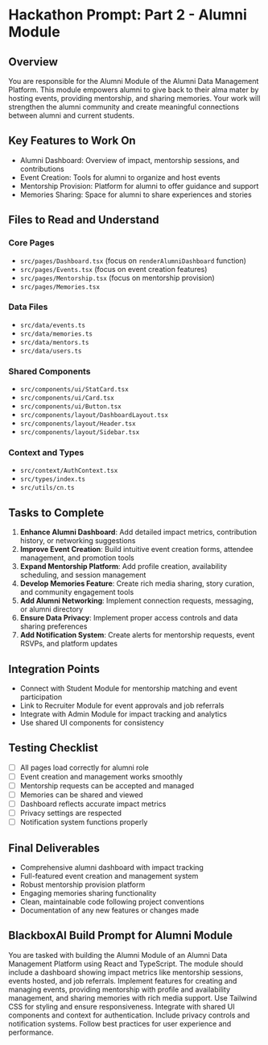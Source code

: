 # Hackathon Prompt: Part 2 - Alumni Module

## Overview
You are responsible for the Alumni Module of the Alumni Data Management Platform. This module empowers alumni to give back to their alma mater by hosting events, providing mentorship, and sharing memories. Your work will strengthen the alumni community and create meaningful connections between alumni and current students.

## Key Features to Work On
- Alumni Dashboard: Overview of impact, mentorship sessions, and contributions
- Event Creation: Tools for alumni to organize and host events
- Mentorship Provision: Platform for alumni to offer guidance and support
- Memories Sharing: Space for alumni to share experiences and stories

## Files to Read and Understand
### Core Pages
- `src/pages/Dashboard.tsx` (focus on `renderAlumniDashboard` function)
- `src/pages/Events.tsx` (focus on event creation features)
- `src/pages/Mentorship.tsx` (focus on mentorship provision)
- `src/pages/Memories.tsx`

### Data Files
- `src/data/events.ts`
- `src/data/memories.ts`
- `src/data/mentors.ts`
- `src/data/users.ts`

### Shared Components
- `src/components/ui/StatCard.tsx`
- `src/components/ui/Card.tsx`
- `src/components/ui/Button.tsx`
- `src/components/layout/DashboardLayout.tsx`
- `src/components/layout/Header.tsx`
- `src/components/layout/Sidebar.tsx`

### Context and Types
- `src/context/AuthContext.tsx`
- `src/types/index.ts`
- `src/utils/cn.ts`

## Tasks to Complete
1. **Enhance Alumni Dashboard**: Add detailed impact metrics, contribution history, or networking suggestions
2. **Improve Event Creation**: Build intuitive event creation forms, attendee management, and promotion tools
3. **Expand Mentorship Platform**: Add profile creation, availability scheduling, and session management
4. **Develop Memories Feature**: Create rich media sharing, story curation, and community engagement tools
5. **Add Alumni Networking**: Implement connection requests, messaging, or alumni directory
6. **Ensure Data Privacy**: Implement proper access controls and data sharing preferences
7. **Add Notification System**: Create alerts for mentorship requests, event RSVPs, and platform updates

## Integration Points
- Connect with Student Module for mentorship matching and event participation
- Link to Recruiter Module for event approvals and job referrals
- Integrate with Admin Module for impact tracking and analytics
- Use shared UI components for consistency

## Testing Checklist
- [ ] All pages load correctly for alumni role
- [ ] Event creation and management works smoothly
- [ ] Mentorship requests can be accepted and managed
- [ ] Memories can be shared and viewed
- [ ] Dashboard reflects accurate impact metrics
- [ ] Privacy settings are respected
- [ ] Notification system functions properly

## Final Deliverables
- Comprehensive alumni dashboard with impact tracking
- Full-featured event creation and management system
- Robust mentorship provision platform
- Engaging memories sharing functionality
- Clean, maintainable code following project conventions
- Documentation of any new features or changes made

## BlackboxAI Build Prompt for Alumni Module
You are tasked with building the Alumni Module of an Alumni Data Management Platform using React and TypeScript. The module should include a dashboard showing impact metrics like mentorship sessions, events hosted, and job referrals. Implement features for creating and managing events, providing mentorship with profile and availability management, and sharing memories with rich media support. Use Tailwind CSS for styling and ensure responsiveness. Integrate with shared UI components and context for authentication. Include privacy controls and notification systems. Follow best practices for user experience and performance.
